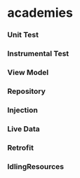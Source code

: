 # academies
### Unit Test
### Instrumental Test
### View Model
### Repository
### Injection
### Live Data
### Retrofit
### IdlingResources
